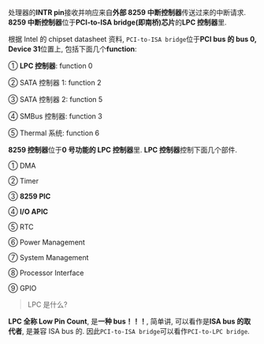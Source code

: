 
处理器的**INTR pin**接收并响应来自**外部 8259 中断控制器**传送过来的中断请求. **8259 中断控制器**位于**PCI\-to\-ISA bridge(即南桥)芯片**的**LPC 控制器**里.

根据 Intel 的 chipset datasheet 资料, `PCI-to-ISA bridge`位于**PCI bus 的 bus 0, Device 31**位置上, 包括下面几个**function**:

① **LPC 控制器**: function 0

② SATA 控制器 1: function 2

③ SATA 控制器 2: function 5

④ SMBus 控制器: function 3

⑤ Thermal 系统: function 6

**8259 控制器**位于**0 号功能的 LPC 控制器**里. **LPC 控制器**控制下面几个部件.

① DMA

② Timer

③ **8259 PIC**

④ **I/O APIC**

⑤ RTC

⑥ Power Management

⑦ System Management

⑧ Processor Interface

⑨ GPIO

> LPC 是什么?

**LPC 全称 Low Pin Count**, 是**一种 bus！！！**, 简单讲, 可以看作是**ISA bus 的取代者**, 是兼容 ISA bus 的. 因此`PCI-to-ISA bridge`可以看作`PCI-to-LPC bridge`.
